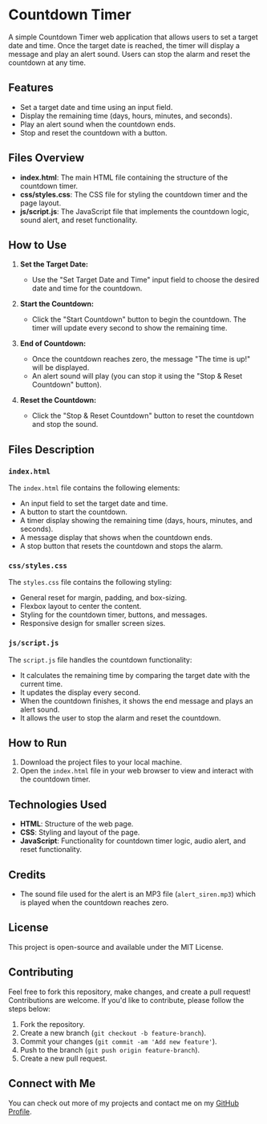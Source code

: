 # Countdown Timer

A simple Countdown Timer web application that allows users to set a target date and time. Once the target date is reached, the timer will display a message and play an alert sound. Users can stop the alarm and reset the countdown at any time.


## Features

- Set a target date and time using an input field.
- Display the remaining time (days, hours, minutes, and seconds).
- Play an alert sound when the countdown ends.
- Stop and reset the countdown with a button.

## Files Overview

- **index.html**: The main HTML file containing the structure of the countdown timer.
- **css/styles.css**: The CSS file for styling the countdown timer and the page layout.
- **js/script.js**: The JavaScript file that implements the countdown logic, sound alert, and reset functionality.

## How to Use

1. **Set the Target Date:**
   - Use the "Set Target Date and Time" input field to choose the desired date and time for the countdown.
   
2. **Start the Countdown:**
   - Click the "Start Countdown" button to begin the countdown. The timer will update every second to show the remaining time.

3. **End of Countdown:**
   - Once the countdown reaches zero, the message "The time is up!" will be displayed.
   - An alert sound will play (you can stop it using the "Stop & Reset Countdown" button).
   
4. **Reset the Countdown:**
   - Click the "Stop & Reset Countdown" button to reset the countdown and stop the sound.

## Files Description

### `index.html`

The `index.html` file contains the following elements:
- An input field to set the target date and time.
- A button to start the countdown.
- A timer display showing the remaining time (days, hours, minutes, and seconds).
- A message display that shows when the countdown ends.
- A stop button that resets the countdown and stops the alarm.

### `css/styles.css`

The `styles.css` file contains the following styling:
- General reset for margin, padding, and box-sizing.
- Flexbox layout to center the content.
- Styling for the countdown timer, buttons, and messages.
- Responsive design for smaller screen sizes.

### `js/script.js`

The `script.js` file handles the countdown functionality:
- It calculates the remaining time by comparing the target date with the current time.
- It updates the display every second.
- When the countdown finishes, it shows the end message and plays an alert sound.
- It allows the user to stop the alarm and reset the countdown.

## How to Run

1. Download the project files to your local machine.
2. Open the `index.html` file in your web browser to view and interact with the countdown timer.

## Technologies Used

- **HTML**: Structure of the web page.
- **CSS**: Styling and layout of the page.
- **JavaScript**: Functionality for countdown timer logic, audio alert, and reset functionality.

## Credits

- The sound file used for the alert is an MP3 file (`alert_siren.mp3`) which is played when the countdown reaches zero.

## License

This project is open-source and available under the MIT License.

## Contributing

Feel free to fork this repository, make changes, and create a pull request! Contributions are welcome. If you'd like to contribute, please follow the steps below:

1. Fork the repository.
2. Create a new branch (`git checkout -b feature-branch`).
3. Commit your changes (`git commit -am 'Add new feature'`).
4. Push to the branch (`git push origin feature-branch`).
5. Create a new pull request.

## Connect with Me

You can check out more of my projects and contact me on my [GitHub Profile](https://github.com/dishant4163).

